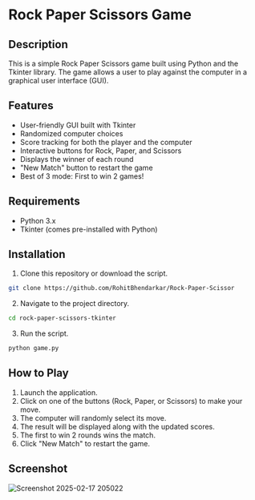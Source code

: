 # Rock Paper Scissors Game

## Description
This is a simple Rock Paper Scissors game built using Python and the Tkinter library. The game allows a user to play against the computer in a graphical user interface (GUI).

## Features
- User-friendly GUI built with Tkinter
- Randomized computer choices
- Score tracking for both the player and the computer
- Interactive buttons for Rock, Paper, and Scissors
- Displays the winner of each round
- "New Match" button to restart the game
- Best of 3 mode: First to win 2 games!

## Requirements
- Python 3.x
- Tkinter (comes pre-installed with Python)

## Installation
1. Clone this repository or download the script.
```sh
git clone https://github.com/RohitBhendarkar/Rock-Paper-Scissor
```
2. Navigate to the project directory.
```sh
cd rock-paper-scissors-tkinter
```
3. Run the script.
```sh
python game.py
```

## How to Play
1. Launch the application.
2. Click on one of the buttons (Rock, Paper, or Scissors) to make your move.
3. The computer will randomly select its move.
4. The result will be displayed along with the updated scores.
5. The first to win 2 rounds wins the match.
6. Click "New Match" to restart the game.

## Screenshot

![Screenshot 2025-02-17 205022](https://github.com/user-attachments/assets/ee76861e-b25d-496b-a926-e9f39debd9f2)

